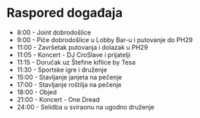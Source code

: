# Raspored događaja
- 8:00 - Joint dobrodošlice 
- 9:00 - Piće dobrodošlice u Lobby Bar-u i putovanje do PH29
- 11:00 - Završetak putovanja i dolazak u PH29
- 11:05 - Koncert - DJ CroSlave i prijatelji
- 11:15 - Doručak uz Štefine kiflice by Tesa
- 11:30 - Sportske igre i druženje
- 15:00 - Stavljanje janjeta na pečenje
- 17:00 - Stavljanje roštilja na pečenje
- 18:00 - Objed
- 21:00 - Koncert - One Dread
- 24:00 - Selidba u sviraonu na ugodno druženje
